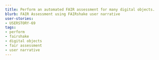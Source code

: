 ```yaml
---
title: Perform an automated FAIR assessment for many digital objects.
blurb: FAIR Assessment using FAIRshake user narrative
user-stories:
- USERSTORY-69
tags:
- perform
- fairshake
- digital objects
- fair assessment
- user narrative
---
```

